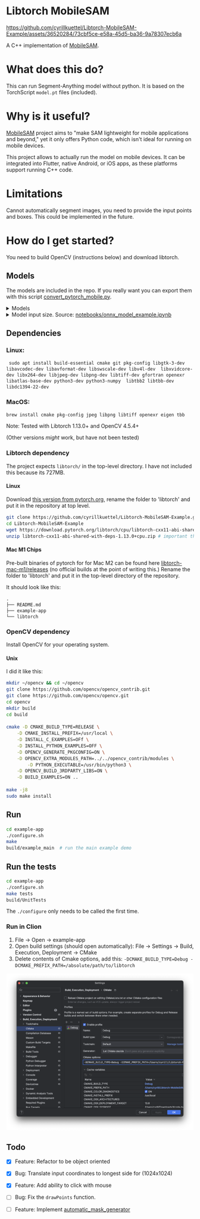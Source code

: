 # Libtorch MobileSAM 

https://github.com/cyrillkuettel/Libtorch-MobileSAM-Example/assets/36520284/73cbf5ce-e58a-45d5-ba36-9a78307ecb6a

A C++ implementation of [MobileSAM](https://github.com/ChaoningZhang/MobileSAM).

# What does this do?
This can run Segment-Anything model without python. It is based on the TorchScript `model.pt` files (included).

# Why is it useful?

[MobileSAM](https://github.com/ChaoningZhang/MobileSAM) project aims to "make SAM lightweight for mobile applications and beyond," yet it only offers Python code, which isn't ideal for running on mobile devices.

This project allows to actually run the model on mobile devices. 
It can be integrated into Flutter, native Android, or iOS apps, as these platforms support running C++ code.


# Limitations
Cannot automatically segment images, you need to provide the input points and boxes. 
This could be implemented in the future.

# How do I get started?
You need to build OpenCV (instructions below) and download libtorch.

## Models

The models are included in the repo.
If you really want you can export them with this script [convert_pytorch_mobile.py](https://github.com/cmarschner/MobileSAM/blob/cmarschner/convert/scripts/convert_pytorch_mobile.py).

<details>
    <summary>Models</summary>
    <ul>
        <li>
            <a href="https://github.com/cyrillkuettel/Libtorch-MobileSAM-Example/tree/master/example-app/models/">cpu_mobilesam_predictor_mobile_optimized_lite_interpreter.ptl</a>
        </li>
        <li>
            <a href="https://github.com/cyrillkuettel/Libtorch-MobileSAM-Example/blob/master/example-app/models/cpu_vit_image_embedding_mobile_optimized_lite_interpreter.ptl">cpu_vit_image_embedding_mobile_optimized_lite_interpreter.ptl</a>
        </li>
        <li>
            <a href="https://github.com/cyrillkuettel/Libtorch-MobileSAM-Example/blob/master/example-app/models/mobilesam_predictor.pt">mobilesam_predictor.pt</a>
        </li>
        <li>
            <a href="https://github.com/cyrillkuettel/Libtorch-MobileSAM-Example/blob/master/example-app/models/vit_image_embedding.pt">vit_image_embedding.pt</a>
        </li>
    </ul>
</details>

<details>
<summary>Model input size. Source:
    <a href="https://github.com/ChaoningZhang/MobileSAM/blob/12d80d4e32b277de299130d8ce28cc949fb54b6c/notebooks/onnx_model_example.ipynb">notebooks/onnx_model_example.ipynb</a></summary>
    <ul>
        <li>
            `image_embeddings`: The image embedding from predictor.get_image_embedding(). Has a batch index of length 1.
        </li>
        <li>
            `point_coords`: Coordinates of sparse input prompts, corresponding to both point inputs and box inputs.
            Boxes
            are encoded using two points, one for the top-left corner and one for the bottom-right corner. Coordinates
            must already be transformed to long-side 1024. Has a batch index of length 1.
        </li>
        <li>
            `point_labels`: Labels for the sparse input prompts. 0 is a negative input point, 1 is a positive input
            point,
            2 is a top-left box corner, 3 is a bottom-right box corner, and -1 is a padding point. If there is no box
            input, a single padding point with label -1 and coordinates (0.0, 0.0) should be concatenated.
        </li>
        <li>
            `mask_input`: A mask input to the model with shape 1x1x256x256. This must be supplied even if there is no
            mask
            input. In this case, it can just be zeros.
        </li>
        <li>
            `has_mask_input`: An indicator for the mask input. 1 indicates a mask input, 0 indicates no mask input.
        </li>
        <li>
            `orig_im_size`: The size of the input image in (H,W) format, before any transformation.
        </li>
    </ul>
</details>



##  Dependencies
### Linux: 
```console
 sudo apt install build-essential cmake git pkg-config libgtk-3-dev libavcodec-dev libavformat-dev libswscale-dev libv4l-dev  libxvidcore-dev libx264-dev libjpeg-dev libpng-dev libtiff-dev gfortran openexr libatlas-base-dev python3-dev python3-numpy  libtbb2 libtbb-dev libdc1394-22-dev
```

### MacOS: 
```console
brew install cmake pkg-config jpeg libpng libtiff openexr eigen tbb
```
Note: Tested with Libtorch 1.13.0+ and OpenCV 4.5.4+

(Other versions _might_ work, but have not been tested)

### Libtorch dependency
The project expects `libtorch/` in the top-level directory. I have not included this because its 727MB. 

#### Linux

Download [this version from pytorch.org](https://download.pytorch.org/libtorch/cpu/libtorch-cxx11-abi-shared-with-deps-1.13.0%2Bcpu.zip), rename the folder to 'libtorch' and put it in the repository at top level.

```bash
git clone https://github.com/cyrillkuettel/Libtorch-MobileSAM-Example.git
cd Libtorch-MobileSAM-Example
wget https://download.pytorch.org/libtorch/cpu/libtorch-cxx11-abi-shared-with-deps-1.13.0%2Bcpu.zip
unzip libtorch-cxx11-abi-shared-with-deps-1.13.0+cpu.zip # important that it's the  `cxx11 ABI` version, works with OpenCV)
```

#### Mac M1 Chips

Pre-built binaries of pytorch for for Mac M2 can be found here [libtorch-mac-m1/releases](https://github.com/mlverse/libtorch-mac-m1/releases) (no official builds at the point of writing this.)
Rename the folder to 'libtorch' and put it in the top-level directory of the repository.

It should look like this:

```
.
├── README.md
├── example-app
└── libtorch
```

### OpenCV dependency
Install OpenCV for your operating system. 
#### Unix
I did it like this: 

```bash
mkdir ~/opencv && cd ~/opencv
git clone https://github.com/opencv/opencv_contrib.git
git clone https://github.com/opencv/opencv.git
cd opencv
mkdir build 
cd build

cmake -D CMAKE_BUILD_TYPE=RELEASE \
	-D CMAKE_INSTALL_PREFIX=/usr/local \
	-D INSTALL_C_EXAMPLES=OFf \
	-D INSTALL_PYTHON_EXAMPLES=OFF \
	-D OPENCV_GENERATE_PKGCONFIG=ON \
	-D OPENCV_EXTRA_MODULES_PATH=../../opencv_contrib/modules \
        -D PYTHON_EXECUTABLE=/usr/bin/python3 \
	-D OPENCV_BUILD_3RDPARTY_LIBS=ON \
	-D BUILD_EXAMPLES=ON ..
  
make -j8
sudo make install
```


## Run

```bash
cd example-app
./configure.sh
make
build/example_main  # run the main example demo
```

## Run the tests

```bash
cd example-app
./configure.sh
make tests
build/UnitTests
```

The `./configure` only needs to be called the first time.


### Run in Clion 

1. File -> Open -> example-app
2. Open build settings (should open automatically): File -> Settings -> Build, Execution, Deployment -> CMake 
3. Delete contents of Cmake options, add this: `-DCMAKE_BUILD_TYPE=Debug -DCMAKE_PREFIX_PATH=/absolute/path/to/libtorch`

![Clion_setup.png](example-app%2FClion_setup.png)


## Todo

- [x] Feature: Refactor to be object oriented
- [x] Bug: Translate input coordinates to longest side for (1024x1024)
- [x] Feature: Add ability to click with mouse
- [ ] Bug: Fix the `drawPoints` function.
- [ ] Feature: Implement [automatic_mask_generator](https://github.com/ChaoningZhang/MobileSAM/blob/master/mobile_sam/automatic_mask_generator.py)

